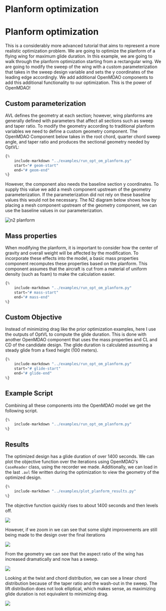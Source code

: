 # Planform optimization

# Planform optimization

This is a considerably more advanced tutorial that aims to represent a more realistic optimization problem. 
We are going to optimize the planform of a flying wing for maximum glide duration.
In this example, we are going to walk through the planform optimization starting from a rectangular wing. 
We are going to modify the sweep of the wing with a custom parameterization that takes in the sweep design variable and sets the y coordinates of the leading edge accordingly. 
We add additional OpenMDAO components to add this additional functionality to our optimization. 
This is the power of OpenMDAO!
<!-- Just add another component and OpenMDAO will figure out how to pass around the right derivative information. -->

## Custom parameterization
AVL defines the geometry at each section; however, wing planforms are generally defined with parameters that affect all sections such as sweep and taper ratio. 
To modify the geometry according to traditional planform variables we need to define a custom geometry component. 
The OpenMDAO Component below takes in the root chord, quarter chord sweep angle, and taper ratio and produces the sectional geometry needed by OptVL:
```python
{%
    include-markdown "../examples/run_opt_om_planform.py"
    start="# geom-start"
    end="# geom-end"
%}
```

However, the component also needs the baseline section y coordinates.
To supply this value we add a mesh component upstream of the geometry parameterization. 
If the parameterization did not rely on these baseline values this would not be necessary.
The N2 diagram below shows how by placing a mesh component upstream of the geometry component, we can use the baseline values in our parameterization. 

![n2 planform](figures/n2_planform.png)

## Mass properties
When modifying the planform, it is important to consider how the center of gravity and overall weight will be affected by the modification. 
To incorporate these effects into the model, a basic mass properties component recomputes these properties based on the planform. 
This component assumes that the aircraft is cut from a material of uniform density (such as foam) to make the calculation easier. 
```python
{%
    include-markdown "../examples/run_opt_om_planform.py"
    start="# mass-start"
    end="# mass-end"
%}
```

## Custom Objective
Instead of minimizing drag like the prior optimization examples, here I use the outputs of OptVL to compute the glide duration.
This is done with another OpenMDAO component that uses the mass properties and CL and CD of the candidate design. 
The glide duration is calculated assuming a steady glide from a fixed height (100 meters).

```python
{%
    include-markdown "../examples/run_opt_om_planform.py"
    start="# glide-start"
    end="# glide-end"
%}
```

## Example Script
Combining all these components into the OpenMDAO model we get the following script. 

```python
{%
    include-markdown "../examples/run_opt_om_planform.py"
%}
```

## Results

The optimized design has a glide duration of over 1400 seconds.
We can plot the objective function over the iterations using OpenMDAO's `CaseReader` class, using the recorder we made. 
Additionally, we can load in the last `.avl` file written during the optimization to view the geometry of the optimized design. 
```python
{%
    include-markdown "../examples/plot_planform_results.py"
%}
```

The objective function quickly rises to about 1400 seconds and then levels off. 

![](figures/obj_hist_planform.png)

However, if we zoom in we can see that some slight improvements are still being made to the design over the final iterations

![](figures/obj_hist_planform_zoomed.png)

From the geometry we can see that the aspect ratio of the wing has increased dramatically and now has a sweep.

![](figures/planform_geom_opt.png)

Looking at the twist and chord distribution, we can see a linear chord distribution because of the taper ratio and the wash-out in the sweep. 
The lift distribution does not look elliptical, which makes sense, as maximizing glide duration is not equivalent to minimizing drag. 

![](figures/planform_opt_dists.png)